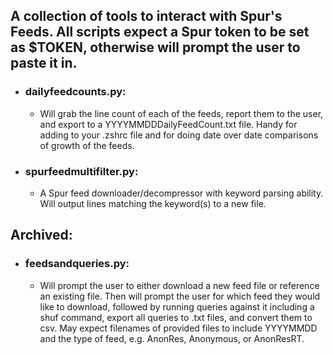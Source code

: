 ## A collection of tools to interact with Spur's Feeds. All scripts expect a Spur token to be set as $TOKEN, otherwise will prompt the user to paste it in.

- ### dailyfeedcounts.py: 
  - Will grab the line count of each of the feeds, report them to the user, and export to a YYYYMMDDDailyFeedCount.txt file. Handy for adding to your .zshrc file and for doing date over date comparisons of growth of the feeds.

- ### spurfeedmultifilter.py: 
  - A Spur feed downloader/decompressor with keyword parsing ability. Will output lines matching the keyword(s) to a new file.

## Archived:
- ### feedsandqueries.py:
  - Will prompt the user to either download a new feed file or reference an existing file. Then will prompt the user for which feed they would like to download, followed by running queries against it including a shuf command, export all queries to .txt files, and convert them to csv. May expect filenames of provided files to include YYYYMMDD and the type of feed, e.g. AnonRes, Anonymous, or AnonResRT.
